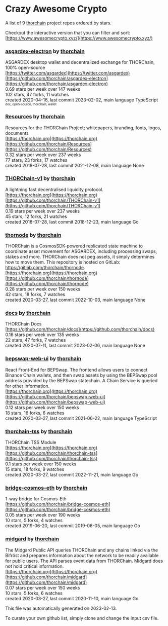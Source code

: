 # Crazy Awesome Crypto
A list of 9 [thorchain](https://github.com/thorchain) project repos ordered by stars.  

Checkout the interactive version that you can filter and sort: 
[https://www.awesomecrypto.xyz/](https://www.awesomecrypto.xyz/)  


### [asgardex-electron](https://github.com/thorchain/asgardex-electron) by [thorchain](https://github.com/thorchain)  
ASGARDEX desktop wallet and decentralized exchange for THORChain, 100% open-source  
[https://twitter.com/asgardex](https://twitter.com/asgardex)  
[https://github.com/thorchain/asgardex-electron](https://github.com/thorchain/asgardex-electron)  
0.69 stars per week over 147 weeks  
102 stars, 47 forks, 11 watches  
created 2020-04-16, last commit 2023-02-02, main language TypeScript  
<sub><sup>dex, open-source, thorchain, wallet</sup></sub>


### [Resources](https://github.com/thorchain/Resources) by [thorchain](https://github.com/thorchain)  
Resources for the THORChain Project; whitepapers, branding, fonts, logos, documents  
[https://thorchain.org](https://thorchain.org)  
[https://github.com/thorchain/Resources](https://github.com/thorchain/Resources)  
0.32 stars per week over 237 weeks  
77 stars, 23 forks, 17 watches  
created 2018-07-28, last commit 2021-12-08, main language None  


### [THORChain-v1](https://github.com/thorchain/THORChain-v1) by [thorchain](https://github.com/thorchain)  
A lightning fast decentralised liquidity protocol.  
[https://thorchain.org](https://thorchain.org)  
[https://github.com/thorchain/THORChain-v1](https://github.com/thorchain/THORChain-v1)  
0.19 stars per week over 237 weeks  
45 stars, 12 forks, 21 watches  
created 2018-07-28, last commit 2018-12-23, main language Go  


### [thornode](https://github.com/thorchain/thornode) by [thorchain](https://github.com/thorchain)  
THORChain is a CosmosSDK-powered replicated state machine to coordinate asset movement for ASGARDEX, including processing swaps, stakes and more. THORChain does not peg assets, it simply determines how to move them.  This repository is hosted on GitLab: https://gitlab.com/thorchain/thornode.  
[https://thorchain.org](https://thorchain.org)  
[https://github.com/thorchain/thornode](https://github.com/thorchain/thornode)  
0.28 stars per week over 150 weeks  
42 stars, 18 forks, 7 watches  
created 2020-03-27, last commit 2022-10-03, main language None  


### [docs](https://github.com/thorchain/docs) by [thorchain](https://github.com/thorchain)  
THORChain Docs  
[https://github.com/thorchain/docs](https://github.com/thorchain/docs)  
0.16 stars per week over 135 weeks  
22 stars, 47 forks, 7 watches  
created 2020-07-11, last commit 2023-02-06, main language None  


### [bepswap-web-ui](https://github.com/thorchain/bepswap-web-ui) by [thorchain](https://github.com/thorchain)  
React Front-End for BEPSwap. The frontend allows users to connect Binance Chain wallets, and then swap assets by using the BEPSwap pool address provided by the BEPSwap statechain. A Chain Service is queried for other information.  
[https://thorchain.org](https://thorchain.org)  
[https://github.com/thorchain/bepswap-web-ui](https://github.com/thorchain/bepswap-web-ui)  
0.12 stars per week over 150 weeks  
18 stars, 16 forks, 6 watches  
created 2020-03-27, last commit 2021-06-22, main language TypeScript  


### [thorchain-tss](https://github.com/thorchain/thorchain-tss) by [thorchain](https://github.com/thorchain)  
THORChain TSS Module  
[https://thorchain.org](https://thorchain.org)  
[https://github.com/thorchain/thorchain-tss](https://github.com/thorchain/thorchain-tss)  
0.1 stars per week over 150 weeks  
15 stars, 18 forks, 9 watches  
created 2020-03-27, last commit 2022-11-21, main language Go  


### [bridge-cosmos-eth](https://github.com/thorchain/bridge-cosmos-eth) by [thorchain](https://github.com/thorchain)  
1-way bridge for Cosmos-Eth  
[https://github.com/thorchain/bridge-cosmos-eth](https://github.com/thorchain/bridge-cosmos-eth)  
0.05 stars per week over 190 weeks  
10 stars, 5 forks, 4 watches  
created 2019-06-20, last commit 2019-06-05, main language Go  


### [midgard](https://github.com/thorchain/midgard) by [thorchain](https://github.com/thorchain)  
The Midgard Public API queries THORChain and any chains linked via the Bifröst and prepares information about the network to be readily available for public users. The API parses event data from THORChain. Midgard does not hold critical information.  
[https://thorchain.org](https://thorchain.org)  
[https://github.com/thorchain/midgard](https://github.com/thorchain/midgard)  
0.07 stars per week over 150 weeks  
10 stars, 5 forks, 6 watches  
created 2020-03-27, last commit 2020-11-10, main language Go  


This file was automatically generated on 2023-02-13.  

To curate your own github list, simply clone and change the input csv file.  